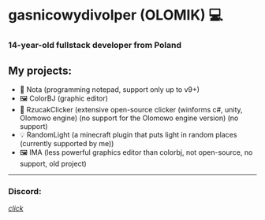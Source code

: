 # gasnicowydivolper (OLOMIK) 💻
### 14-year-old fullstack developer from Poland
## My projects:
- 📝 Nota (programming notepad, support only up to v9+)
- 🖼️ ColorBJ (graphic editor)
- 🧨 RzucakClicker (extensive open-source clicker (winforms c#, unity, Olomowo engine) (no support for the Olomowo engine version) (no support)
- 💡 RandomLight (a minecraft plugin that puts light in random places (currently supported by me))
- 🖼️ IMA (less powerful graphics editor than colorbj, not open-source, no support, old project)
---
### Discord:
[*click*](https://discord.gg/JJayWyCzBV)
